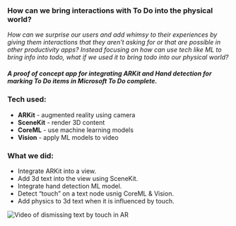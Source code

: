 ### How can we bring interactions with To Do into the physical world?

_How can we surprise our users and add whimsy to their experiences by giving them interactions that they aren’t asking for or that are possible in other productivity apps? Instead focusing on how can use tech like ML to bring info into todo, what if we used it to bring todo into our physical world?_

##### A proof of concept app for integrating ARKit and Hand detection for marking To Do items in Microsoft To Do complete.

### Tech used:
- **ARKit** - augmented reality using camera
- **SceneKit** - render 3D content
- **CoreML** - use machine learning models
- **Vision** - apply ML models to video

### What we did:
- Integrate ARKit into a view.
- Add 3d text into the view using SceneKit.
- Integrate hand detection ML model.
- Detect “touch” on a text node usnig CoreML & Vision.
- Add physics to 3d text when it is influenced by touch.

![Video of dismissing text by touch in AR](ar-to-do.gif)